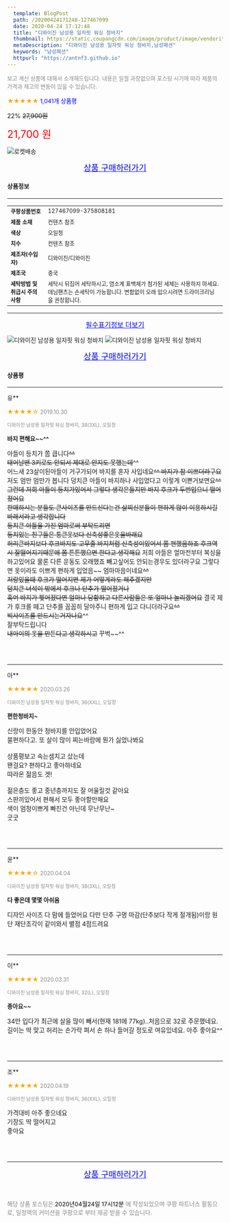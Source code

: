 ```yaml
---
  template: BlogPost
  path: /20200424171248-127467099
  date: 2020-04-24 17:12:48
  title: "디와이진 남성용 일자핏 워싱 청바지"
  thumbnail: https://static.coupangcdn.com/image/product/image/vendoritem/2019/04/12/3910528027/6cda54dc-6201-472a-8992-bc421f6989a2.jpg
  metaDescription: "디와이진 남성용 일자핏 워싱 청바지,남성패션"
  keywords: "남성패션"
  httpurl: "https://antnf3.github.io"
---
```

  
<span style="color: #888;font-size:0.8rem">보고 계신 상품에 대해서 소개해드립니다.
내용은 일절 과장없으며 포스팅 시기에 따라 제품의 가격과 재고의 변동이 있을 수 있습니다.</span>
  
<span style="color: orange;">★★★★★</span> <span style="color: blue;font-size: 0.85rem;">1,041개 상품평</span>

<span style="font-size: 0.9rem">22%</span> <span style="font-size: 0.9rem">~~27,900원~~</span>

<span style="color: red;font-size: 1.5rem;">21,700 원</span>

![로켓배송](https://postfiles.pstatic.net/MjAyMDA0MTBfMjcz/MDAxNTg2NDQ1OTAwMDc5.1T-Iy6-X12_V8iyof2OtSqUCu6urPUUOnjG41kbMy_kg.c1eqxaGayJ1XX0TGV24QXbZg9dvQ9C_dYZx39G_Z7Wog.PNG.cigshop2/rocket_logo.png?type=w773)

<p align="center"><a href="http://me2.do/5vBZVvC4" style="font-size: 1.2rem; color: blue;">상품 구매하러가기</a></p>

#### 상품정보

---

|                  |                       |
| ---------------- | --------------------- |
| **<span style="font-size:0.8rem;">쿠팡상품번호</span>** | <span style="font-size:0.8rem;">127467099-375808181</span> |
| **<span style="font-size:0.8rem;">제품 소재</span>**    | <span style="font-size:0.8rem;">컨텐츠 참조</span>        |
| **<span style="font-size:0.8rem;">색상</span>**    | <span style="font-size:0.8rem;">오일청</span>        |
| **<span style="font-size:0.8rem;">치수</span>**    | <span style="font-size:0.8rem;">컨텐츠 참조</span>        |
| **<span style="font-size:0.8rem;">제조자(수입자)</span>**    | <span style="font-size:0.8rem;">디와이진/디와이진</span>        |
| **<span style="font-size:0.8rem;">제조국</span>**    | <span style="font-size:0.8rem;">중국</span>        |
| **<span style="font-size:0.8rem;">세탁방법 및 취급시 주의사항</span>**    | <span style="font-size:0.8rem;">세탁시 뒤집어 세탁하시고, 염소계 표백제가 첨가된 세제는 사용하지 마세요. 데님팬츠는 손세탁이 가능합니다. 변함없이 오래 입으시려면 드라이크리닝을 권장합니다.</span>        |




---

<p align="center"><a href="http://me2.do/5vBZVvC4" style="font-size: 1rem; color: blue;">필수표기정보 더보기</a></p>

![디와이진 남성용 일자핏 워싱 청바지](http://thumbnail10.coupangcdn.com/thumbnails/remote/q89/image/product/content/vendorItem/2019/09/20/375808181/a78d9b5e-9e15-461e-92f3-72f29728eacf.jpg)
![디와이진 남성용 일자핏 워싱 청바지](http://thumbnail7.coupangcdn.com/thumbnails/remote/q89/image/retail/images/2018/08/27/16/5/a7e6f710-de05-487e-9dd4-70a1611f7608.jpg)

<p align="center"><a href="http://me2.do/5vBZVvC4" style="font-size: 1.2rem; color: blue;">상품 구매하러가기</a></p>

#### 상품평
  
---
  
유**
    
<span style="color: orange;">★★★★☆</span> <span style="font-size:0.8rem;color: #888;">2019.10.30</span>
    
<span style="color: #888;font-size:0.7rem">디와이진 남성용 일자핏 워싱 청바지, 38(3XL), 오일청</span>
    
<span style="font-size:0.85rem">**바지 편해요~~^^**</span>
    
<span style="font-size: 0.9rem;">아들이 등치가 쫌 큽니다~~^^<br/>태어날땐 3키로도 안되서 제대로 안지도 못했는데~~^^<br/>어느새 23살이된아들이 거구가되어 바지를 혼자 사입네요~~^^  바지가 참 이쁘더라구요~~  저도 엄만 엄만가 봅니다 덩치큰 아들이 바지하나 사입었다고 이렇게 이쁜거보면요~~^^  그런데  저희 아들이 등치가있어서 그렇다 생각은들지만  바지 후크가 두번입으니 떨어졌어요<br/>판매하시는 분들도 큰사이즈를 만드신다는건 살찌신분들이 편하게 많이 이용하시길 바래서라고 생각합니다<br/>등치큰 아들을 가진 엄마로써 부탁드리면<br/>등치있는 친구들은 통큰옷보다 신축성좋은옷을바래요<br/>허리큰바지보다 후크바지도 고무줄 바지처럼 신축성이있어서 쫌 편했음하죠  후크역시 잘떨어지기때문애 쫌 튼튼했으면 한다고 생각해요~~  저희 아들은 얼마전부터 복싱을하고있어요  물론 다른 운동도 오래했죠  빼고싶어도 안되는경우도 있더라구요  그렇다면  옷이라도 이쁘게 편하게 입었음~~ 엄마마음이네요~~^^<br/>저랑있을때  후크가 떨어지면 제가 어떻게라도 해주겠지만<br/>덩치큰 녀석이 밖에서 후크나 단추가 떨어졌거나<br/>혹여 바지가 찢어졌다면 얼마나 당황하고 다른사람들은 또 얼마나 놀리겠어요~~  결국 제가 후크를 떼고 단추를 꼼꼼히 달아주니 편하게 입고 다니더라구요~~^^<br/>빅사이즈를 만드시는거자나요~~^^<br/>잘부탁드립니다~~<br/>내아이의 옷을 만든다고 생각하시고~~ 꾸벅~~^^</span>
    
<br>
<br>

---
  
아**
    
<span style="color: orange;">★★★★★</span> <span style="font-size:0.8rem;color: #888;">2020.03.26</span>
    
<span style="color: #888;font-size:0.7rem">디와이진 남성용 일자핏 워싱 청바지, 36(XXL), 오일청</span>
    
<span style="font-size:0.85rem">**편한청바지~**</span>
    
<span style="font-size: 0.9rem;">신랑이 한동안 청바지를 안입었어요<br/>불편하다고. 또 살이 많이 찌는바람에 뭔가 싫었나봐요<br/><br/>상품평보고 속는셈치고 샀는데<br/>왠걸요? 편하다고 좋아하네요<br/>따라온 젊음도 겟!<br/><br/>젊은층도 좋고 중년층까지도 잘 어울릴것 같아요<br/>스판끼있어서 편해서 모두 좋아할만해요<br/>색이 엄청이쁘게 빠진건 아닌데 무난무난~<br/>굿굿</span>
    
<br>
<br>

---
  
윤**
    
<span style="color: orange;">★★★★☆</span> <span style="font-size:0.8rem;color: #888;">2020.04.04</span>
    
<span style="color: #888;font-size:0.7rem">디와이진 남성용 일자핏 워싱 청바지, 38(3XL), 오일청</span>
    
<span style="font-size:0.85rem">**다 좋은데 몇몇 아쉬움**</span>
    
<span style="font-size: 0.9rem;">디자인 사이즈 다 맘에 들었어요 다만 단추 구멍 마감(단추보다 작게 절개됨)이랑 원단 재단조각이 같이와서 별점 4점드려요</span>
    
<br>
<br>

---
  
이**
    
<span style="color: orange;">★★★★★</span> <span style="font-size:0.8rem;color: #888;">2020.03.31</span>
    
<span style="color: #888;font-size:0.7rem">디와이진 남성용 일자핏 워싱 청바지, 32(L), 오일청</span>
    
<span style="font-size:0.85rem">**종아요~~**</span>
    
<span style="font-size: 0.9rem;">34만 입다가 최근에 살을 많이 빼서(현재 181에 77kg)..처음으로 32로 주문했네요. 길이는 딱 맞고 허리는 손가락 펴서 손 하나 들어갈 정도로 여유있네요. 아주 좋아요^^</span>
    
<br>
<br>

---
  
조**
    
<span style="color: orange;">★★★★★</span> <span style="font-size:0.8rem;color: #888;">2020.04.19</span>
    
<span style="color: #888;font-size:0.7rem">디와이진 남성용 일자핏 워싱 청바지, 36(XXL), 오일청</span>
    

    
<span style="font-size: 0.9rem;">가격대비 아주 좋으네요<br/>기장도 딱 떨어지고<br/>좋아요</span>
    
<br>
<br>


  
---
  
<p align="center"><a href="http://me2.do/5vBZVvC4" style="font-size: 1.2rem; color: blue;">상품 구매하러가기</a></p>
  
<br>
  
<span style="font-size: 0.85rem; color: #888;">해당 상품 포스팅은 <span style="color: #000;"> 2020년04월24일 17시12분 </span> 에 작성되었으며 쿠팡 파트너스 활동으로, 일정액의 커미션을 쿠팡으로 부터 제공 받을 수 있습니다.</span>